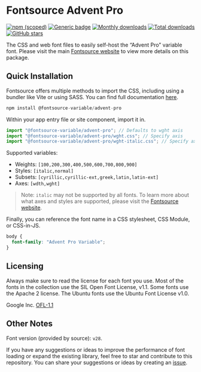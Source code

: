 # Fontsource Advent Pro

[![npm (scoped)](https://img.shields.io/npm/v/@fontsource-variable/advent-pro?color=brightgreen)](https://www.npmjs.com/package/@fontsource-variable/advent-pro) [![Generic badge](https://img.shields.io/badge/fontsource-passing-brightgreen)](https://github.com/fontsource/fontsource) [![Monthly downloads](https://badgen.net/npm/dm/@fontsource-variable/advent-pro)](https://github.com/fontsource/fontsource) [![Total downloads](https://badgen.net/npm/dt/@fontsource-variable/advent-pro)](https://github.com/fontsource/fontsource) [![GitHub stars](https://img.shields.io/github/stars/fontsource/fontsource.svg?style=social&label=Star)](https://github.com/fontsource/fontsource/stargazers)

The CSS and web font files to easily self-host the “Advent Pro” variable font. Please visit the main [Fontsource website](https://fontsource.org/fonts/advent-pro) to view more details on this package.

## Quick Installation

Fontsource offers multiple methods to import the CSS, including using a bundler like Vite or using SASS. You can find full documentation [here](https://fontsource.org/docs/getting-started/introduction).

```javascript
npm install @fontsource-variable/advent-pro
```

Within your app entry file or site component, import it in.

```javascript
import "@fontsource-variable/advent-pro"; // Defaults to wght axis
import "@fontsource-variable/advent-pro/wght.css"; // Specify axis
import "@fontsource-variable/advent-pro/wght-italic.css"; // Specify axis and style
```

Supported variables:
- Weights: `[100,200,300,400,500,600,700,800,900]`
- Styles: `[italic,normal]`
- Subsets: `[cyrillic,cyrillic-ext,greek,latin,latin-ext]`
- Axes: `[wdth,wght]`

> Note: `italic` may not be supported by all fonts. To learn more about what axes and styles are supported, please visit the [Fontsource website](https://fontsource.org/fonts/advent-pro).

Finally, you can reference the font name in a CSS stylesheet, CSS Module, or CSS-in-JS.

```css
body {
  font-family: "Advent Pro Variable";
}
```

## Licensing
Always make sure to read the license for each font you use. Most of the fonts in the collection use the SIL Open Font License, v1.1. Some fonts use the Apache 2 license. The Ubuntu fonts use the Ubuntu Font License v1.0.

Google Inc.
[OFL-1.1](http://scripts.sil.org/OFL)

## Other Notes
Font version (provided by source): `v28`.

If you have any suggestions or ideas to improve the performance of font loading or expand the existing library, feel free to star and contribute to this repository. You can share your suggestions or ideas by creating an [issue](https://github.com/fontsource/fontsource/issues).